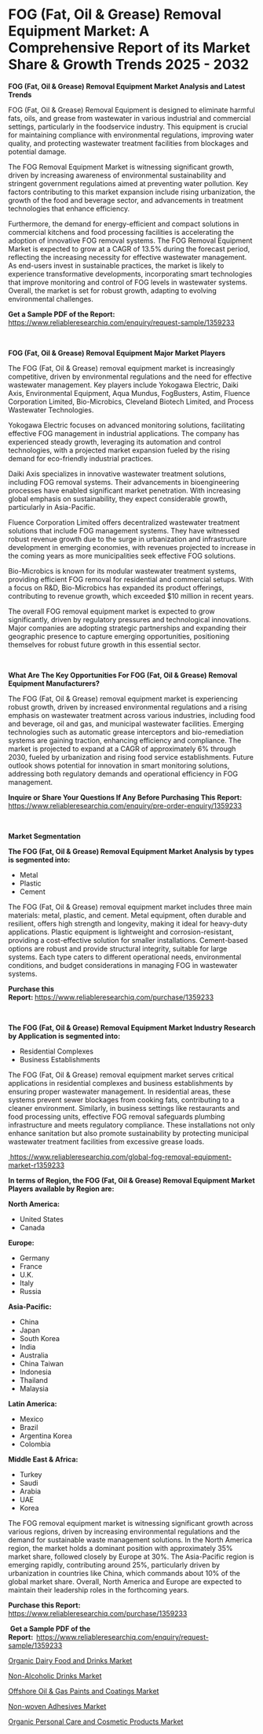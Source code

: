 <p><h1>FOG (Fat, Oil & Grease) Removal Equipment Market: A Comprehensive Report of its Market Share & Growth Trends 2025 - 2032</h1></p><p><strong>FOG (Fat, Oil & Grease) Removal Equipment Market Analysis and Latest Trends</strong></p>
<p><p>FOG (Fat, Oil & Grease) Removal Equipment is designed to eliminate harmful fats, oils, and grease from wastewater in various industrial and commercial settings, particularly in the foodservice industry. This equipment is crucial for maintaining compliance with environmental regulations, improving water quality, and protecting wastewater treatment facilities from blockages and potential damage.</p><p>The FOG Removal Equipment Market is witnessing significant growth, driven by increasing awareness of environmental sustainability and stringent government regulations aimed at preventing water pollution. Key factors contributing to this market expansion include rising urbanization, the growth of the food and beverage sector, and advancements in treatment technologies that enhance efficiency.</p><p>Furthermore, the demand for energy-efficient and compact solutions in commercial kitchens and food processing facilities is accelerating the adoption of innovative FOG removal systems. The FOG Removal Equipment Market is expected to grow at a CAGR of 13.5% during the forecast period, reflecting the increasing necessity for effective wastewater management. As end-users invest in sustainable practices, the market is likely to experience transformative developments, incorporating smart technologies that improve monitoring and control of FOG levels in wastewater systems. Overall, the market is set for robust growth, adapting to evolving environmental challenges.</p></p>
<p><strong>Get a Sample PDF of the Report:&nbsp;</strong> <a href="https://www.reliableresearchiq.com/enquiry/request-sample/1359233?utm_campaign=1129&utm_medium=2&utm_source=Github&utm_content=ia&utm_term=22032025&utm_id=fog-fat-oil-grease-removal-equipment">https://www.reliableresearchiq.com/enquiry/request-sample/1359233</a></p>
<p>&nbsp;</p>
<p><strong>FOG (Fat, Oil & Grease) Removal Equipment Major Market Players</strong></p>
<p><p>The FOG (Fat, Oil & Grease) removal equipment market is increasingly competitive, driven by environmental regulations and the need for effective wastewater management. Key players include Yokogawa Electric, Daiki Axis, Environmental Equipment, Aqua Mundus, FogBusters, Astim, Fluence Corporation Limited, Bio-Microbics, Cleveland Biotech Limited, and Process Wastewater Technologies.</p><p>Yokogawa Electric focuses on advanced monitoring solutions, facilitating effective FOG management in industrial applications. The company has experienced steady growth, leveraging its automation and control technologies, with a projected market expansion fueled by the rising demand for eco-friendly industrial practices.</p><p>Daiki Axis specializes in innovative wastewater treatment solutions, including FOG removal systems. Their advancements in bioengineering processes have enabled significant market penetration. With increasing global emphasis on sustainability, they expect considerable growth, particularly in Asia-Pacific.</p><p>Fluence Corporation Limited offers decentralized wastewater treatment solutions that include FOG management systems. They have witnessed robust revenue growth due to the surge in urbanization and infrastructure development in emerging economies, with revenues projected to increase in the coming years as more municipalities seek effective FOG solutions.</p><p>Bio-Microbics is known for its modular wastewater treatment systems, providing efficient FOG removal for residential and commercial setups. With a focus on R&D, Bio-Microbics has expanded its product offerings, contributing to revenue growth, which exceeded $10 million in recent years.</p><p>The overall FOG removal equipment market is expected to grow significantly, driven by regulatory pressures and technological innovations. Major companies are adopting strategic partnerships and expanding their geographic presence to capture emerging opportunities, positioning themselves for robust future growth in this essential sector.</p></p>
<p>&nbsp;</p>
<p><strong>What Are The Key Opportunities For FOG (Fat, Oil & Grease) Removal Equipment Manufacturers?</strong></p>
<p><p>The FOG (Fat, Oil & Grease) removal equipment market is experiencing robust growth, driven by increased environmental regulations and a rising emphasis on wastewater treatment across various industries, including food and beverage, oil and gas, and municipal wastewater facilities. Emerging technologies such as automatic grease interceptors and bio-remediation systems are gaining traction, enhancing efficiency and compliance. The market is projected to expand at a CAGR of approximately 6% through 2030, fueled by urbanization and rising food service establishments. Future outlook shows potential for innovation in smart monitoring solutions, addressing both regulatory demands and operational efficiency in FOG management.</p></p>
<p><strong>Inquire or Share Your Questions If Any Before Purchasing This Report:</strong> <a href="https://www.reliableresearchiq.com/enquiry/pre-order-enquiry/1359233?utm_campaign=1129&utm_medium=2&utm_source=Github&utm_content=ia&utm_term=22032025&utm_id=fog-fat-oil-grease-removal-equipment">https://www.reliableresearchiq.com/enquiry/pre-order-enquiry/1359233</a></p>
<p>&nbsp;</p>
<p><strong>Market Segmentation</strong></p>
<p><strong>The FOG (Fat, Oil & Grease) Removal Equipment Market Analysis by types is segmented into:</strong></p>
<p><ul><li>Metal</li><li>Plastic</li><li>Cement</li></ul></p>
<p><p>The FOG (Fat, Oil & Grease) removal equipment market includes three main materials: metal, plastic, and cement. Metal equipment, often durable and resilient, offers high strength and longevity, making it ideal for heavy-duty applications. Plastic equipment is lightweight and corrosion-resistant, providing a cost-effective solution for smaller installations. Cement-based options are robust and provide structural integrity, suitable for large systems. Each type caters to different operational needs, environmental conditions, and budget considerations in managing FOG in wastewater systems.</p></p>
<p><strong>Purchase this Report:&nbsp;</strong><a href="https://www.reliableresearchiq.com/purchase/1359233?utm_campaign=1129&utm_medium=2&utm_source=Github&utm_content=ia&utm_term=22032025&utm_id=fog-fat-oil-grease-removal-equipment">https://www.reliableresearchiq.com/purchase/1359233</a></p>
<p>&nbsp;</p>
<p><strong>The FOG (Fat, Oil & Grease) Removal Equipment Market Industry Research by Application is segmented into:</strong></p>
<p><ul><li>Residential Complexes</li><li>Business Establishments</li></ul></p>
<p><p>The FOG (Fat, Oil & Grease) removal equipment market serves critical applications in residential complexes and business establishments by ensuring proper wastewater management. In residential areas, these systems prevent sewer blockages from cooking fats, contributing to a cleaner environment. Similarly, in business settings like restaurants and food processing units, effective FOG removal safeguards plumbing infrastructure and meets regulatory compliance. These installations not only enhance sanitation but also promote sustainability by protecting municipal wastewater treatment facilities from excessive grease loads.</p></p>
<p><a href="https://www.reliableresearchiq.com/global-fog-removal-equipment-market-r1359233?utm_campaign=1129&utm_medium=2&utm_source=Github&utm_content=ia&utm_term=22032025&utm_id=fog-fat-oil-grease-removal-equipment">&nbsp;https://www.reliableresearchiq.com/global-fog-removal-equipment-market-r1359233</a></p>
<p><strong>In terms of Region, the FOG (Fat, Oil & Grease) Removal Equipment Market Players available by Region are:</strong></p>
<p>
    <p> <strong> North America: </strong>
        <ul>
            <li>United States</li>
            <li>Canada</li>
        </ul>
        </p> 
    <p> <strong> Europe: </strong>
        <ul>
            <li>Germany</li>
            <li>France</li>
            <li>U.K.</li>
            <li>Italy</li>
            <li>Russia</li>
        </ul>
        </p> 
    <p> <strong> Asia-Pacific: </strong>
        <ul>
            <li>China</li>
            <li>Japan</li>
            <li>South Korea</li>
            <li>India</li>
            <li>Australia</li>
            <li>China Taiwan</li>
            <li>Indonesia</li>
            <li>Thailand</li>
            <li>Malaysia</li>
        </ul>
        </p> 
    <p> <strong> Latin America: </strong>
        <ul>
            <li>Mexico</li>
            <li>Brazil</li>
            <li>Argentina Korea</li>
            <li>Colombia</li>
        </ul>
        </p> 
    <p> <strong> Middle East & Africa: </strong>
        <ul>
            <li>Turkey</li>
            <li>Saudi</li>
            <li>Arabia</li>
            <li>UAE</li>
            <li>Korea</li>
        </ul>
    </p>
    </p>
<p><p>The FOG removal equipment market is witnessing significant growth across various regions, driven by increasing environmental regulations and the demand for sustainable waste management solutions. In the North America region, the market holds a dominant position with approximately 35% market share, followed closely by Europe at 30%. The Asia-Pacific region is emerging rapidly, contributing around 25%, particularly driven by urbanization in countries like China, which commands about 10% of the global market share. Overall, North America and Europe are expected to maintain their leadership roles in the forthcoming years.</p></p>
<p><strong>Purchase this Report: </strong><a href="https://www.reliableresearchiq.com/purchase/1359233?utm_campaign=1129&utm_medium=2&utm_source=Github&utm_content=ia&utm_term=22032025&utm_id=fog-fat-oil-grease-removal-equipment">https://www.reliableresearchiq.com/purchase/1359233</a></p>
<p>&nbsp;<strong>Get a Sample PDF of the Report:&nbsp;&nbsp;</strong><a href="https://www.reliableresearchiq.com/enquiry/request-sample/1359233?utm_campaign=1129&utm_medium=2&utm_source=Github&utm_content=ia&utm_term=22032025&utm_id=fog-fat-oil-grease-removal-equipment">https://www.reliableresearchiq.com/enquiry/request-sample/1359233</a></p>
<p><strong></strong></p>
<p><p><a href="https://github.com/snapetylerho/Market-Research-Report-List-1/blob/main/organic-dairy-food-and-drinks-market.md?utm_campaign=1129&utm_medium=2&utm_source=Github&utm_content=ia&utm_term=22032025&utm_id=fog-fat-oil-grease-removal-equipment">Organic Dairy Food and Drinks Market</a></p><p><a href="https://github.com/brinnoifon/Market-Research-Report-List-1/blob/main/non-alcoholic-drinks-market.md?utm_campaign=1129&utm_medium=2&utm_source=Github&utm_content=ia&utm_term=22032025&utm_id=fog-fat-oil-grease-removal-equipment">Non-Alcoholic Drinks Market</a></p><p><a href="https://github.com/sulvantomppa/Market-Research-Report-List-1/blob/main/offshore-oil-gas-paints-and-coatings-market.md?utm_campaign=1129&utm_medium=2&utm_source=Github&utm_content=ia&utm_term=22032025&utm_id=fog-fat-oil-grease-removal-equipment">Offshore Oil & Gas Paints and Coatings Market</a></p><p><a href="https://github.com/trenkkwasek84/Market-Research-Report-List-1/blob/main/non-woven-adhesives-market.md?utm_campaign=1129&utm_medium=2&utm_source=Github&utm_content=ia&utm_term=22032025&utm_id=fog-fat-oil-grease-removal-equipment">Non-woven Adhesives Market</a></p><p><a href="https://github.com/iwanesucices/Market-Research-Report-List-1/blob/main/organic-personal-care-and-cosmetic-products-market.md?utm_campaign=1129&utm_medium=2&utm_source=Github&utm_content=ia&utm_term=22032025&utm_id=fog-fat-oil-grease-removal-equipment">Organic Personal Care and Cosmetic Products Market</a></p></p>